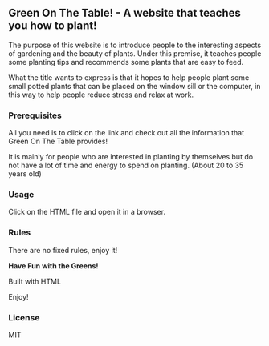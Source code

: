 ## Green On The Table! - A website that teaches you how to plant!

The purpose of this website is to introduce people to the interesting aspects of gardening and the beauty of plants. Under this premise, it teaches people some planting tips and recommends some plants that are easy to feed.

What the title wants to express is that it hopes to help people plant some small potted plants that can be placed on the window sill or the computer, in this way to help people reduce stress and relax at work.


### Prerequisites

All you need is to click on the link and check out all the information that Green On The Table provides!

It is mainly for people who are interested in planting by themselves but do not have a lot of time and energy to spend on planting. (About 20 to 35 years old)

### Usage
Click on the HTML file and open it in a browser.

### Rules
There are no fixed rules, enjoy it!

**Have Fun with the Greens!**

Built with HTML

Enjoy!

### License 
MIT